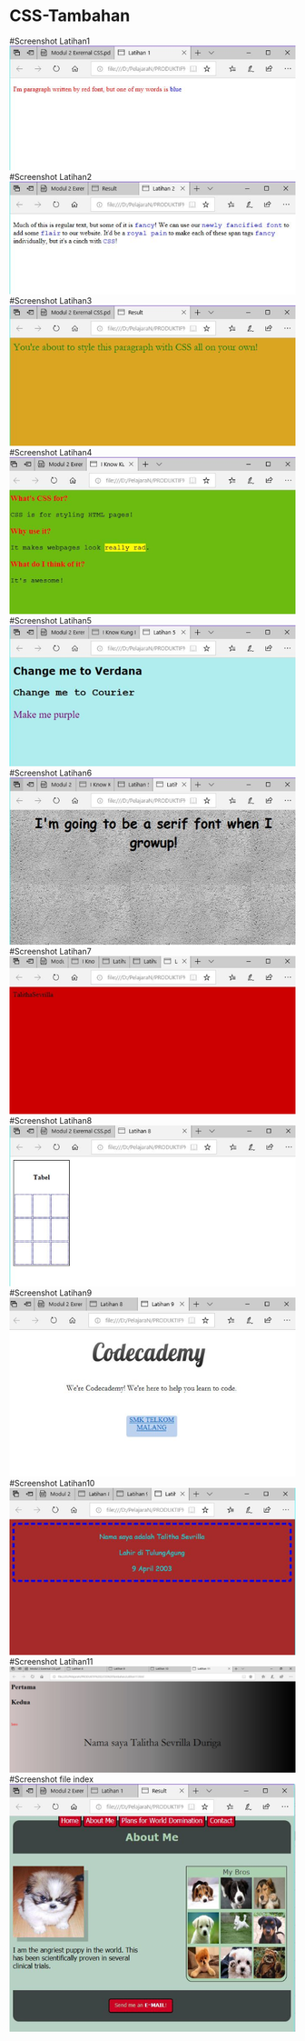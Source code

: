 # CSS-Tambahan
#Screenshot Latihan1
![alt](https://github.com/TalithaSevrillaD/CSS-Tambahan/blob/master/Latihan1.JPG?raw=true)
#Screenshot Latihan2
![alt](https://github.com/TalithaSevrillaD/CSS-Tambahan/blob/master/latihan2.JPG?raw=true)
#Screenshot Latihan3
![alt](https://github.com/TalithaSevrillaD/CSS-Tambahan/blob/master/latihan3.JPG?raw=true)
#Screenshot Latihan4
![alt](https://github.com/TalithaSevrillaD/CSS-Tambahan/blob/master/latihan4.JPG?raw=true)
#Screenshot Latihan5
![alt](https://github.com/TalithaSevrillaD/CSS-Tambahan/blob/master/latihan5.JPG?raw=true)
#Screenshot Latihan6
![alt](https://github.com/TalithaSevrillaD/CSS-Tambahan/blob/master/latihan6.JPG?raw=true)
#Screenshot Latihan7
![alt](https://github.com/TalithaSevrillaD/CSS-Tambahan/blob/master/latihan7.JPG?raw=true)
#Screenshot Latihan8
![alt](https://github.com/TalithaSevrillaD/CSS-Tambahan/blob/master/latihan8.JPG?raw=true)
#Screenshot Latihan9
![alt](https://github.com/TalithaSevrillaD/CSS-Tambahan/blob/master/latihan9.JPG?raw=true)
#Screenshot Latihan10
![alt](https://github.com/TalithaSevrillaD/CSS-Tambahan/blob/master/latihan10.JPG?raw=true)
#Screenshot Latihan11
![alt](https://github.com/TalithaSevrillaD/CSS-Tambahan/blob/master/latihan11.JPG?raw=true)
#Screenshot file index
![alt](https://github.com/TalithaSevrillaD/CSS-Tambahan/blob/master/fileindex.JPG?raw=true)
